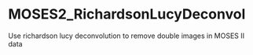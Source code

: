 # MOSES2_RichardsonLucyDeconvol
Use richardson lucy deconvolution to remove double images in MOSES II data
